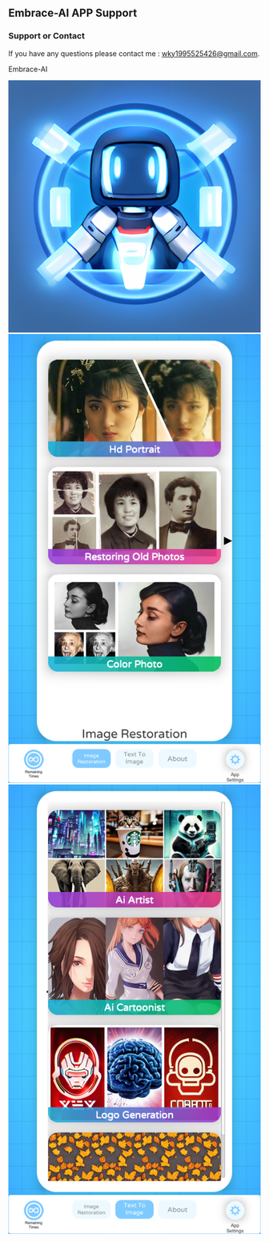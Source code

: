 ## Embrace-AI APP Support

### Support or Contact

If you have any questions please contact me : wky1995525426@gmail.com.

Embrace-AI

![Image description](https://raw.githubusercontent.com/WuKaiYi/Embrace-AI/main/ICON.png)
![Image description](https://raw.githubusercontent.com/WuKaiYi/Embrace-AI/main/image_011_0000.png)
![Image description](https://raw.githubusercontent.com/WuKaiYi/Embrace-AI/main/image_012_0000.png)




